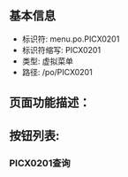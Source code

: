 
## 基本信息

- 标识符: menu.po.PICX0201
- 标识符缩写: PICX0201
- 类型: 虚拟菜单
- 路径: /po/PICX0201

## 页面功能描述：





## 按钮列表:


### PICX0201查询


